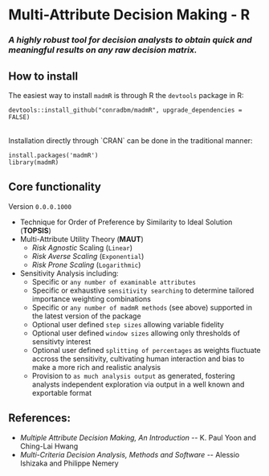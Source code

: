 <h1>Multi-Attribute Decision Making - R</h1>
<h3> <em>A highly robust tool for decision analysts to obtain quick and meaningful results on any raw decision matrix. </em></h3> 

<h2>How to install</h2>
<p>The easiest way to install <code>madmR</code> is through R the <code>devtools</code> package in R: </p>
<code>devtools::install_github("conradbm/madmR", upgrade_dependencies = FALSE)</code><br><br>
<p>Installation directly through `CRAN` can be done in the traditional manner: </p>
<code>install.packages('madmR')</code><br>
<code>library(madmR)</code>
<h2> Core functionality </h2>
<p>Version <code>0.0.0.1000</code></p>
<ul> 
<li>Technique for Order of Preference by Similarity to Ideal Solution (<strong>TOPSIS</strong>)</li>
<li>Multi-Attribute Utility Theory (<strong>MAUT</strong>)
    <ul> 
        <li> <em>Risk Agnostic</em> Scaling (<code>Linear</code>) </li>
        <li> <em>Risk Averse Scaling</em> (<code>Exponential</code>) </li>
        <li> <em>Risk Prone Scaling</em> (<code>Logarithmic</code>) </li>
    </ul>
</li>
<li> Sensitivity Analysis including:
    <ul> 
        <li> Specific or <code>any number of examinable attributes</code> </li>
        <li> Specific or exhaustive <code>sensitivity searching</code> to determine tailored importance weighting combinations</li>
        <li> Specific or <code>any number of madmR methods</code> (see above) supported in the latest version of the package </li>
        <li> Optional user defined <code>step sizes</code> allowing variable fidelity </li>
        <li> Optional user defined <code>window sizes</code> allowing only thresholds of sensitivty interest </li>
        <li> Optional user defined <code>splitting of percentages</code> as weights fluctuate accross the sensitivity, cultivating human interaction and bias to make a more rich and realistic analysis</li>
        <li> Provision to <code>as much analysis output</code> as generated, fostering analysts independent exploration via output in a well known and exportable format</li>
    </ul>
</li>
</ul>
<h2>References:</h2>
<ul> 
    <li><em>Multiple Attribute Decision Making, An Introduction</em> -- K. Paul Yoon and Ching-Lai Hwang</li>
    <li><em>Multi-Criteria Decision Analysis, Methods and Software</em> -- Alessio Ishizaka and Philippe Nemery</li>
</ul>
